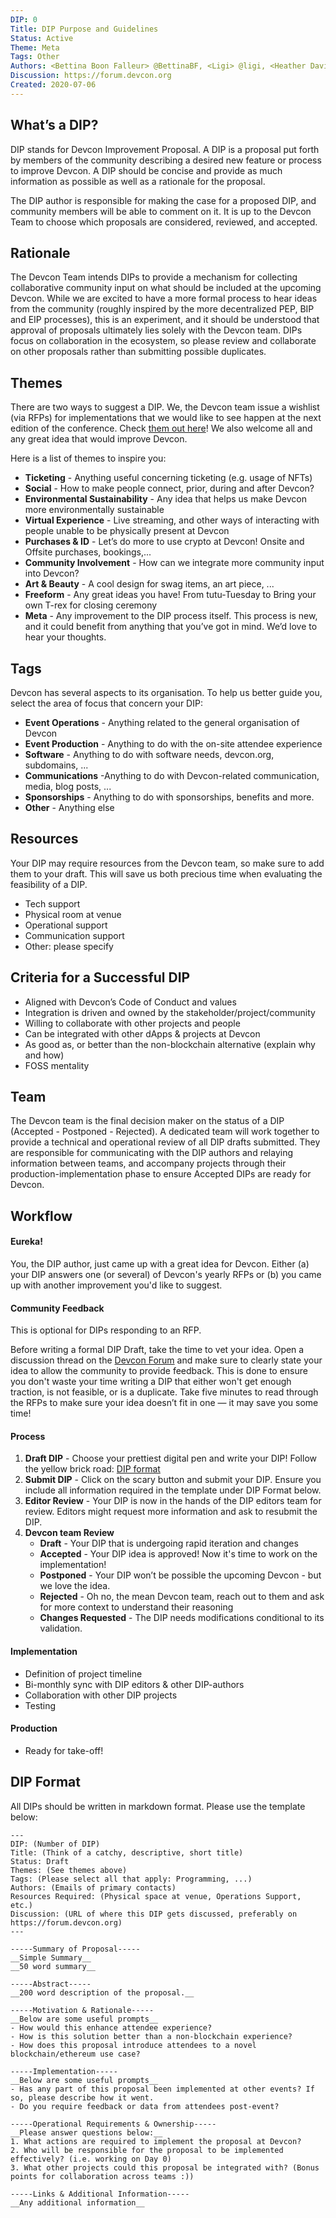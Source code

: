 ```yaml
---
DIP: 0
Title: DIP Purpose and Guidelines
Status: Active
Theme: Meta
Tags: Other
Authors: <Bettina Boon Falleur> @BettinaBF, <Ligi> @ligi, <Heather Davidson> @p0unce, <Skylar> @skylarweaver, <Joseph Schweitzer> @ethjoe
Discussion: https://forum.devcon.org
Created: 2020-07-06
---
```


## What’s a DIP?

DIP stands for Devcon Improvement Proposal. A DIP is a proposal put forth by members of the community describing a desired new feature or process to improve Devcon. A DIP should be concise and provide as much information as possible as well as a rationale for the proposal.

The DIP author is responsible for making the case for a proposed DIP, and community members will be able to comment on it. It is up to the Devcon Team to choose which proposals are considered, reviewed, and accepted.

## Rationale

The Devcon Team intends DIPs to provide a mechanism for collecting collaborative community input on what should be included at the upcoming Devcon. While we are excited to have a more formal process to hear ideas from the community (roughly inspired by the more decentralized PEP, BIP and EIP processes), this is an experiment, and it should be understood that approval of proposals ultimately lies solely with the Devcon team. DIPs focus on collaboration in the ecosystem, so please review and collaborate on other proposals rather than submitting possible duplicates.

## Themes

There are two ways to suggest a DIP. We, the Devcon team issue a wishlist (via RFPs) for implementations that we would like to see happen at the next edition of the conference. Check [them out here](https://forum.devcon.org/c/devcon-rfps/5)! We also welcome all and any great idea that would improve Devcon.

Here is a list of themes to inspire you:

- **Ticketing** - Anything useful concerning ticketing (e.g. usage of NFTs)
- **Social** - How to make people connect, prior, during and after Devcon?
- **Environmental Sustainability** - Any idea that helps us make Devcon more environmentally sustainable
- **Virtual Experience** - Live streaming, and other ways of interacting with people unable to be physically present at Devcon
- **Purchases & ID** - Let’s do more to use crypto at Devcon! Onsite and Offsite purchases, bookings,...
- **Community Involvement** - How can we integrate more community input into Devcon?
- **Art & Beauty** - A cool design for swag items, an art piece, ...
- **Freeform** - Any great ideas you have! From tutu-Tuesday to Bring your own T-rex for closing ceremony
- **Meta** -
  Any improvement to the DIP process itself. This process is new, and it could benefit from anything that you’ve got in mind. We’d love to hear your thoughts.

## Tags

Devcon has several aspects to its organisation. To help us better guide you, select the area of focus that concern your DIP:

- **Event Operations** - Anything related to the general organisation of Devcon
- **Event Production** - Anything to do with the on-site attendee experience
- **Software** - Anything to do with software needs, devcon.org, subdomains, ...
- **Communications** -Anything to do with Devcon-related communication, media, blog posts, ...
- **Sponsorships** - Anything to do with sponsorships, benefits and more.
- **Other** - Anything else

## Resources

Your DIP may require resources from the Devcon team, so make sure to add them to your draft. This will save us both precious time when evaluating the feasibility of a DIP.

- Tech support
- Physical room at venue
- Operational support
- Communication support
- Other: please specify

## Criteria for a Successful DIP

- Aligned with Devcon’s Code of Conduct and values
- Integration is driven and owned by the stakeholder/project/community
- Willing to collaborate with other projects and people
- Can be integrated with other dApps & projects at Devcon
- As good as, or better than the non-blockchain alternative (explain why and how)
- FOSS mentality

## Team

The Devcon team is the final decision maker on the status of a DIP (Accepted - Postponed - Rejected). A dedicated team will work together to provide a technical and operational review of all DIP drafts submitted. They are responsible for communicating with the DIP authors and relaying information between teams, and accompany projects through their production-implementation phase to ensure Accepted DIPs are ready for Devcon.

## Workflow

#### Eureka!

You, the DIP author, just came up with a great idea for Devcon. Either (a) your DIP answers one (or several) of Devcon's yearly RFPs or (b) you came up with another improvement you'd like to suggest.

#### Community Feedback

This is optional for DIPs responding to an RFP.

Before writing a formal DIP Draft, take the time to vet your idea. Open a discussion thread on the [Devcon Forum](https://forum.devcon.org/) and make sure to clearly state your idea to allow the community to provide feedback. This is done to ensure you don't waste your time writing a DIP that either won't get enough traction, is not feasible, or is a duplicate. Take five minutes to read through the RFPs to make sure your idea doesn’t fit in one — it may save you some time!

#### Process

1.  **Draft DIP** - Choose your prettiest digital pen and write your DIP! Follow the yellow brick road: [DIP format](https://github.com/efdevcon/DIPs/blob/master/DIPs/DIP-0.md#dip-format)
2.  **Submit DIP** - Click on the scary button and submit your DIP. Ensure you include all information required in the template under DIP Format below.
3.  **Editor Review** - Your DIP is now in the hands of the DIP editors team for review.
    Editors might request more information and ask to resubmit the DIP.
4.  **Devcon team Review**
    - **Draft** - Your DIP that is undergoing rapid iteration and changes
    - **Accepted** - Your DIP idea is approved! Now it's time to work on the implementation!
    - **Postponed** - Your DIP won’t be possible the upcoming Devcon - but we love the idea.
    - **Rejected** - Oh no, the mean Devcon team, reach out to them and ask for more context to understand their reasoning
    - **Changes Requested** - The DIP needs modifications conditional to its validation.

#### Implementation

- Definition of project timeline
- Bi-monthly sync with DIP editors & other DIP-authors
- Collaboration with other DIP projects
- Testing

#### Production

- Ready for take-off!

## DIP Format

All DIPs should be written in markdown format. Please use the template below:

```
---
DIP: (Number of DIP)
Title: (Think of a catchy, descriptive, short title)
Status: Draft
Themes: (See themes above)
Tags: (Please select all that apply: Programming, ...)
Authors: (Emails of primary contacts)
Resources Required: (Physical space at venue, Operations Support, etc.)
Discussion: (URL of where this DIP gets discussed, preferably on https://forum.devcon.org)
---

-----Summary of Proposal-----
__Simple Summary__
__50 word summary__

-----Abstract-----
__200 word description of the proposal.__

-----Motivation & Rationale-----
__Below are some useful prompts__
- How would this enhance attendee experience?
- How is this solution better than a non-blockchain experience?
- How does this proposal introduce attendees to a novel blockchain/ethereum use case?

-----Implementation-----
__Below are some useful prompts__
- Has any part of this proposal been implemented at other events? If so, please describe how it went.
- Do you require feedback or data from attendees post-event?

-----Operational Requirements & Ownership-----
__Please answer questions below:__
1. What actions are required to implement the proposal at Devcon?
2. Who will be responsible for the proposal to be implemented effectively? (i.e. working on Day 0)
3. What other projects could this proposal be integrated with? (Bonus points for collaboration across teams :))

-----Links & Additional Information-----
__Any additional information__
```
